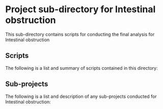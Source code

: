 # Project sub-directory for Intestinal obstruction
This sub-directory contains scripts for conducting the final analysis for Intestinal obstruction

## Scripts
The following is a list and summary of scripts contained in this directory:


## Sub-projects
The following is a list and description of any sub-projects conducted for Intestinal obstruction:
